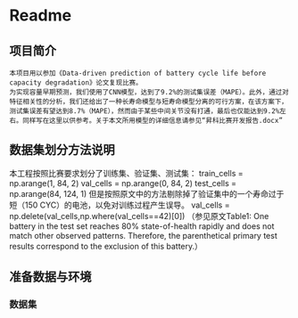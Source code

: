 # Readme
## 项目简介
    本项目用以参加《Data-driven prediction of battery cycle life before capacity degradation》论文复现比赛。
    为实现容量早期预测，我们使用了CNN模型，达到了9.2%的测试集误差（MAPE）。此外，通过对特征相关性的分析，我们还给出了一种长寿命模型与短寿命模型分离的可行方案，在该方案下，测试集误差有望达到8.7%（MAPE），然而由于某些中间关节没有打通，最后也仅能达到9.2%左右。同样写在这里以供参考。关于本文所用模型的详细信息请参见“昇科比赛开发报告.docx”
## 数据集划分方法说明
本工程按照比赛要求划分了训练集、验证集、测试集：
train_cells = np.arange(1, 84, 2)
val_cells = np.arange(0, 84, 2)
test_cells = np.arange(84, 124, 1)
但是按照原文中的方法剔除掉了验证集中的一个寿命过于短（150 CYC）的电池，以免对训练过程产生误导。
val_cells = np.delete(val_cells,np.where(val_cells==42)[0])
（参见原文Table1:
 One battery in the test set reaches 80% state-of-health rapidly and does not match other observed patterns. Therefore, the parenthetical primary test results correspond to the exclusion of this battery.）
## 准备数据与环境
### 数据集
